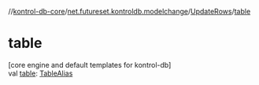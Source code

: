 //[kontrol-db-core](../../../index.md)/[net.futureset.kontroldb.modelchange](../index.md)/[UpdateRows](index.md)/[table](table.md)

# table

[core engine and default templates for kontrol-db]\
val [table](table.md): [TableAlias](../-table-alias/index.md)
